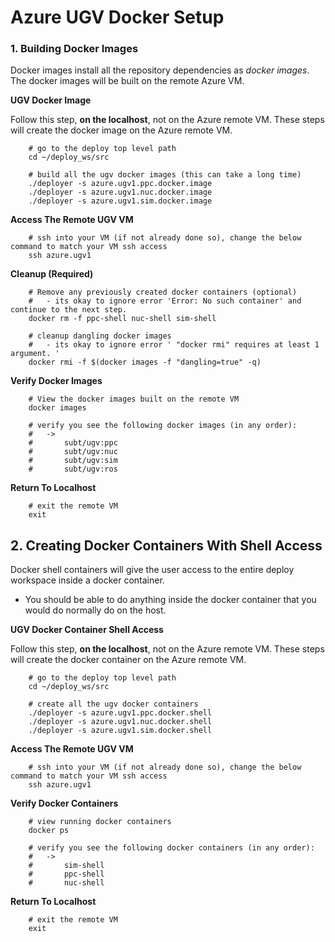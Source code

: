 # Azure UGV Docker Setup

### 1. Building Docker Images

Docker images install all the repository dependencies as *docker images*. The docker images will be built on the remote Azure VM.

**UGV Docker Image** 

Follow this step, **on the localhost**, not on the Azure remote VM. These steps will create the docker image on the Azure remote VM.

        # go to the deploy top level path
        cd ~/deploy_ws/src

        # build all the ugv docker images (this can take a long time)
        ./deployer -s azure.ugv1.ppc.docker.image
        ./deployer -s azure.ugv1.nuc.docker.image
        ./deployer -s azure.ugv1.sim.docker.image

**Access The Remote UGV VM** 

        # ssh into your VM (if not already done so), change the below command to match your VM ssh access
        ssh azure.ugv1

**Cleanup (Required)**

        # Remove any previously created docker containers (optional)
        #   - its okay to ignore error 'Error: No such container' and continue to the next step.
        docker rm -f ppc-shell nuc-shell sim-shell

        # cleanup dangling docker images
        #   - its okay to ignore error ' "docker rmi" requires at least 1 argument. '
        docker rmi -f $(docker images -f "dangling=true" -q)

**Verify Docker Images** 

        # View the docker images built on the remote VM
        docker images

        # verify you see the following docker images (in any order):
        #   ->
        #       subt/ugv:ppc
        #       subt/ugv:nuc
        #       subt/ugv:sim
        #       subt/ugv:ros

**Return To Localhost** 

        # exit the remote VM
        exit

## 2. Creating Docker Containers With Shell Access

Docker shell containers will give the user access to the entire deploy workspace inside a docker container.

- You should be able to do anything inside the docker container that you would do normally do on the host.

**UGV Docker Container Shell Access**

Follow this step, **on the localhost**, not on the Azure remote VM. These steps will create the docker container on the Azure remote VM.

        # go to the deploy top level path
        cd ~/deploy_ws/src

        # create all the ugv docker containers
        ./deployer -s azure.ugv1.ppc.docker.shell
        ./deployer -s azure.ugv1.nuc.docker.shell
        ./deployer -s azure.ugv1.sim.docker.shell

**Access The Remote UGV VM** 

        # ssh into your VM (if not already done so), change the below command to match your VM ssh access
        ssh azure.ugv1

**Verify Docker Containers**

        # view running docker containers
        docker ps

        # verify you see the following docker containers (in any order):
        #   -> 
        #       sim-shell
        #       ppc-shell
        #       nuc-shell

**Return To Localhost** 

        # exit the remote VM
        exit
